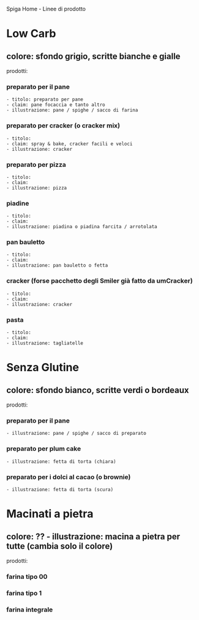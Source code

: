 

Spiga Home - Linee di prodotto 

# Low Carb 
## colore: sfondo grigio, scritte bianche e gialle
prodotti: 
### preparato per il pane 
	- titolo: preparato per pane
	- claim: pane focaccia e tanto altro
	- illustrazione: pane / spighe / sacco di farina
### preparato per cracker (o cracker mix)
	- titolo: 
	- claim: spray & bake, cracker facili e veloci
	- illustrazione: cracker 
### preparato per pizza
	- titolo: 
	- claim: 
	- illustrazione: pizza 
### piadine
	- titolo: 
	- claim: 
	- illustrazione: piadina o piadina farcita / arrotolata 
### pan bauletto
	- titolo: 
	- claim: 
	- illustrazione: pan bauletto o fetta 
### cracker  (forse pacchetto degli Smiler già fatto da umCracker)
	- titolo: 
	- claim: 
	- illustrazione: cracker
### pasta
	- titolo: 
	- claim: 
	- illustrazione: tagliatelle

# Senza Glutine
## colore: sfondo bianco, scritte verdi o bordeaux
prodotti:
### preparato per il pane
	- illustrazione: pane / spighe / sacco di preparato
###  preparato per plum cake
	- illustrazione: fetta di torta (chiara)
###  preparato per i dolci al cacao (o brownie)
	- illustrazione: fetta di torta (scura)

# Macinati a pietra
## colore: ?? - illustrazione: macina a pietra per tutte (cambia solo il colore)
prodotti: 
###  farina tipo 00
###  farina tipo 1
###  farina integrale

